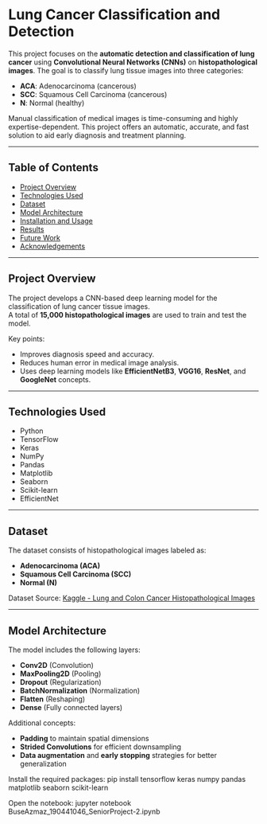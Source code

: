 # Lung Cancer Classification and Detection

This project focuses on the **automatic detection and classification of lung cancer** using **Convolutional Neural Networks (CNNs)** on **histopathological images**. The goal is to classify lung tissue images into three categories:

- **ACA**: Adenocarcinoma (cancerous)
- **SCC**: Squamous Cell Carcinoma (cancerous)
- **N**: Normal (healthy)

Manual classification of medical images is time-consuming and highly expertise-dependent. This project offers an automatic, accurate, and fast solution to aid early diagnosis and treatment planning.

---

## Table of Contents
- [Project Overview](#project-overview)
- [Technologies Used](#technologies-used)
- [Dataset](#dataset)
- [Model Architecture](#model-architecture)
- [Installation and Usage](#installation-and-usage)
- [Results](#results)
- [Future Work](#future-work)
- [Acknowledgements](#acknowledgements)

---

## Project Overview

The project develops a CNN-based deep learning model for the classification of lung cancer tissue images.  
A total of **15,000 histopathological images** are used to train and test the model.

Key points:
- Improves diagnosis speed and accuracy.
- Reduces human error in medical image analysis.
- Uses deep learning models like **EfficientNetB3**, **VGG16**, **ResNet**, and **GoogleNet** concepts.

---

## Technologies Used

- Python
- TensorFlow
- Keras
- NumPy
- Pandas
- Matplotlib
- Seaborn
- Scikit-learn
- EfficientNet

---

## Dataset

The dataset consists of histopathological images labeled as:
- **Adenocarcinoma (ACA)**
- **Squamous Cell Carcinoma (SCC)**
- **Normal (N)**

Dataset Source: [Kaggle - Lung and Colon Cancer Histopathological Images](https://www.kaggle.com/andrewmvd/lung-and-colon-cancer-histopathological-images)

---

## Model Architecture

The model includes the following layers:

- **Conv2D** (Convolution)
- **MaxPooling2D** (Pooling)
- **Dropout** (Regularization)
- **BatchNormalization** (Normalization)
- **Flatten** (Reshaping)
- **Dense** (Fully connected layers)

Additional concepts:
- **Padding** to maintain spatial dimensions
- **Strided Convolutions** for efficient downsampling
- **Data augmentation** and **early stopping** strategies for better generalization


Install the required packages:
pip install tensorflow keras numpy pandas matplotlib seaborn scikit-learn

Open the notebook:
jupyter notebook BuseAzmaz_190441046_SeniorProject-2.ipynb
